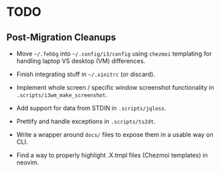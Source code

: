 TODO
====

Post-Migration Cleanups
-----------------------
* Move `~/.fehbg` into `~/.config/i3/config` using `chezmoi` templating for
  handling laptop VS desktop (VM) differences.

* Finish integrating stuff in `~/.xinitrc` (or discard).

* Implement whole screen / specific window screenshot functionality in
  `.scripts/i3wm_make_screenshot`.

* Add support for data from STDIN in `.scripts/jqless`.

* Prettify and handle exceptions in `.scripts/ts2dt`.

* Write a wrapper around `docs/` files to expose them in a usable way on CLI.

* Find a way to properly highlight .X.tmpl files (Chezmoi templates) in neovim.
